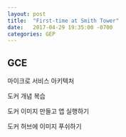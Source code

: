 ```yaml
---
layout: post
title:  "First-time at Smith Tower"
date:   2017-04-29 19:35:00 -0700
categories: GEP
---
```

## GCE

마이크로 서비스 아키텍처

도커 개념 복습

도커 이미지 만들고 앱 실행하기

도커 허브에 이미지 푸쉬하기
